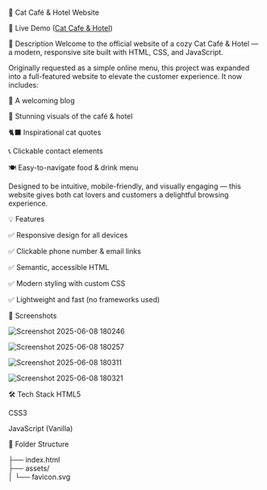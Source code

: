 🐾 Cat Café & Hotel Website

🔎 Live Demo ([Cat Cafe & Hotel](https://dat1n.github.io/CatCafe-CatHotel))

🧾 Description
Welcome to the official website of a cozy Cat Café & Hotel — a modern, responsive site built with HTML, CSS, and JavaScript.

Originally requested as a simple online menu, this project was expanded into a full-featured website to elevate the customer experience. It now includes:

📜 A welcoming blog

📸 Stunning visuals of the café & hotel

🐈‍⬛ Inspirational cat quotes

📞 Clickable contact elements

🍽️ Easy-to-navigate food & drink menu

Designed to be intuitive, mobile-friendly, and visually engaging — this website gives both cat lovers and customers a delightful browsing experience.


💡 Features

✅ Responsive design for all devices

✅ Clickable phone number & email links

✅ Semantic, accessible HTML

✅ Modern styling with custom CSS

✅ Lightweight and fast (no frameworks used)

📸 Screenshots


![Screenshot 2025-06-08 180246](https://github.com/user-attachments/assets/d40c17e3-aa2a-4b4d-a857-e96b12ea3923)

![Screenshot 2025-06-08 180257](https://github.com/user-attachments/assets/51135b8c-b168-4158-a2ed-4c6f915ae236)


![Screenshot 2025-06-08 180311](https://github.com/user-attachments/assets/28ed6fd6-4668-4f8e-b429-ceffcbc897b0)


![Screenshot 2025-06-08 180321](https://github.com/user-attachments/assets/2859d987-9050-4334-a848-38233670d90b)


🛠️ Tech Stack
HTML5

CSS3

JavaScript (Vanilla)

📁 Folder Structure

├── index.html        
├── assets/             
│   └── favicon.svg    

